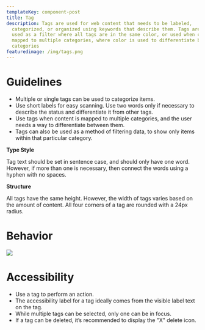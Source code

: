 ```yaml
---
templateKey: component-post
title: Tag
description: Tags are used for web content that needs to be labeled,
  categorized, or organized using keywords that describe them. Tags are often
  used as a filter where all tags are in the same color, or used when content is
  mapped to multiple categories, where color is used to differentiate between
  categories
featuredimage: /img/tags.png
---
```

# **Guidelines**

* Multiple or single tags can be used to categorize items.
* Use short labels for easy scanning. Use two words only if necessary to describe the status and differentiate it from other tags.
* Use tags when content is mapped to multiple categories, and the user needs a way to differentiate between them.
* Tags can also be used as a method of filtering data, to show only items within that particular category.

**Type Style**

Tag text should be set in sentence case, and should only have one word. However, if more than one is necessary, then connect the words using a hyphen with no spaces.

**Structure**

All tags have the same height. However, the width of tags varies based on the amount of content. All four corners of a tag are rounded with a 24px radius.

# **Behavior**

![](/img/tags.png)

# **Accessibility**

* Use a tag to perform an action.
* The accessibility label for a tag ideally comes from the visible label text on the tag.
* While multiple tags can be selected, only one can be in focus.
* If a tag can be deleted, it’s recommended to display the "X" delete icon.